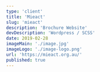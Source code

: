 ```yaml
---
type: 'client'
title: 'Mieact'
slug: 'mieact'
description: 'Brochure Website'
devDescription: 'Wordpress / SCSS'
date: 2019-02-28
imageMain: './image.jpg'
imageLogo: './image-logo.png'
url: 'https://mieact.org.au/'
published: true
---
```

